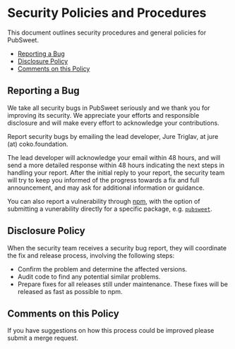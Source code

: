 # Security Policies and Procedures

This document outlines security procedures and general policies for PubSweet.

  * [Reporting a Bug](#reporting-a-bug)
  * [Disclosure Policy](#disclosure-policy)
  * [Comments on this Policy](#comments-on-this-policy)

## Reporting a Bug

We take all security bugs in PubSweet seriously and we thank you for improving its security. 
We appreciate your efforts and responsible disclosure and will make every effort to acknowledge your
contributions.

Report security bugs by emailing the lead developer, Jure Triglav, at jure (at) coko.foundation.

The lead developer will acknowledge your email within 48 hours, and will send a
more detailed response within 48 hours indicating the next steps in handling
your report. After the initial reply to your report, the security team will
try to keep you informed of the progress towards a fix and full
announcement, and may ask for additional information or guidance.

You can also report a vulnerability through [npm](https://www.npmjs.com/policies/security#reporting-security-problems-to-npm), with the option of submitting a vunerability directly for a specific package, e.g. [`pubsweet`](https://www.npmjs.com/advisories/report?package=pubsweet).

## Disclosure Policy

When the security team receives a security bug report, they will coordinate the fix and release process,
involving the following steps:

  * Confirm the problem and determine the affected versions.
  * Audit code to find any potential similar problems.
  * Prepare fixes for all releases still under maintenance. These fixes will be
    released as fast as possible to npm.

## Comments on this Policy

If you have suggestions on how this process could be improved please submit a
merge request.